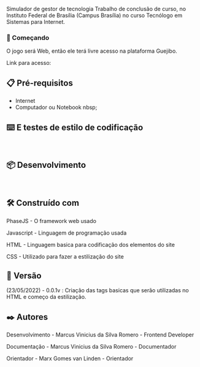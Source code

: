 Simulador de gestor de tecnologia 
Trabalho de conclusão de curso, no Instituto Federal de Brasília (Campus Brasília) no curso Tecnólogo em Sistemas para Internet.

### 🚀 Começando
O jogo será Web, então ele terá livre acesso na plataforma Guejibo.
&nbsp;

Link para acesso:

## 📋 Pré-requisitos
- Internet
&nbsp;
- Computador ou Notebook
nbsp;
## ⌨️ E testes de estilo de codificação
&nbsp;
## 📦 Desenvolvimento
&nbsp;
## 🛠️ Construído com

PhaseJS - O framework web usado
&nbsp;

Javascript - Linguagem de programação usada
&nbsp;

HTML - Linguagem basica para codificação dos elementos do site
&nbsp;

CSS - Utilizado para fazer a estilização do site

## 📌 Versão

(23/05/2022) - 0.0.1v : Criação das tags basicas que serão utilizadas no HTML e começo da estilização.

## ✒️ Autores

Desenvolvimento - Marcus Vinicius da Silva Romero - Frontend Developer
&nbsp;

Documentação - Marcus Vinicius da Silva Romero - Documentador
&nbsp;

Orientador - Marx Gomes van Linden - Orientador
